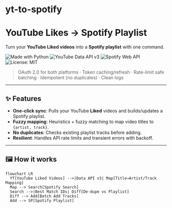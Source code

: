 # yt-to-spotify

# YouTube Likes → Spotify Playlist

Turn your **YouTube Liked videos** into a **Spotify playlist** with one command.

![Made with Python](https://img.shields.io/badge/Made%20with-Python-3776AB)
![YouTube Data API v3](https://img.shields.io/badge/API-YouTube%20Data%20API%20v3-FF0000)
![Spotify Web API](https://img.shields.io/badge/API-Spotify%20Web%20API-1DB954)
![License: MIT](https://img.shields.io/badge/License-MIT-informational)

> OAuth 2.0 for both platforms · Token caching/refresh · Rate-limit safe batching · Idempotent (no duplicates) · Clean logs

---

## ✨ Features

- **One-click sync**: Pulls your YouTube **Liked** videos and builds/updates a Spotify playlist.
- **Fuzzy mapping**: Heuristics + fuzzy matching to map video titles to `{artist, track}`.
- **No duplicates**: Checks existing playlist tracks before adding.
- **Resilient**: Handles API rate limits and transient errors with backoff.

---

## 🖼️ How it works

```mermaid
flowchart LR
  YT[YouTube Liked Videos] -->|Data API v3| Map[Title→Artist/Track Mapping]
  Map --> Search[Spotify Search]
  Search -->|Best Match IDs| Diff[De-dupe vs Playlist]
  Diff --> Add[Batch Add Tracks]
  Add --> SP[Spotify Playlist]

